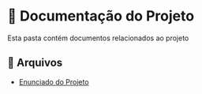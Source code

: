 # 📂 Documentação do Projeto
Esta pasta contém documentos relacionados ao projeto

## 📄 Arquivos
- [Enunciado do Projeto](./LAB01-Sistema-de-Matriculas.pdf)
